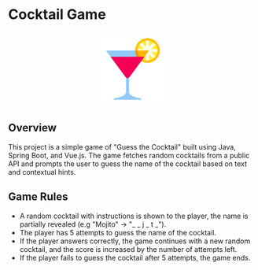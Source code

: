 # Cocktail Game
<div align="center">
    <img src="/site/src/assets/icons/cocktail.svg" width="150" height="150" alt="Cocktail img">
</div>

## Overview
This project is a simple game of "Guess the Cocktail" built using Java, Spring Boot, and Vue.js. The game fetches random cocktails from a public API and prompts the user to guess the name of the cocktail based on text and contextual hints.

## Game Rules
- A random cocktail with instructions is shown to the player, the name is partially revealed (e.g "Mojito" -> "_ _ j _ t _").
- The player has 5 attempts to guess the name of the cocktail.
- If the player answers correctly, the game continues with a new random cocktail, and the score is increased by the number of attempts left.
- If the player fails to guess the cocktail after 5 attempts, the game ends.